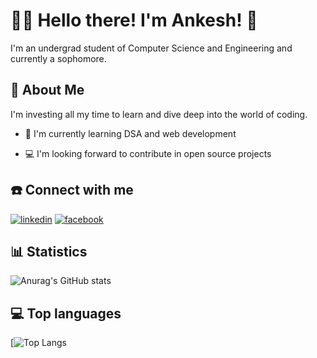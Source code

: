 
# 🧑‍💻 Hello there! I'm Ankesh! 👋
I'm an undergrad student of Computer Science and Engineering and currently a sophomore.
## 🚀 About Me
I'm investing all my time to learn and dive deep into the world of coding.


- 🧠 I'm currently learning DSA and web development

- 💻 I'm looking forward to contribute in open source projects



## ☎️ Connect with me
[![linkedin](https://img.shields.io/badge/linkedin-0A66C2?style=for-the-badge&logo=linkedin&logoColor=white)](https://www.linkedin.com/in/ankesh-banerjee-985911231/)
[![facebook](https://img.shields.io/badge/Facebook-1877F2?style=for-the-badge&logo=facebook&logoColor=white)](https://www.facebook.com/profile.php?id=100073274455002)
## 📊 Statistics


![Anurag's GitHub stats](https://github-readme-stats.vercel.app/api?username=ankeshbanerjee&show_icons=true&theme=radical)


## 💻 Top languages

[![Top Langs](https://github-readme-stats.vercel.app/api/top-langs/?username=ankeshbanerjee&show_icons=true&theme=radical)



